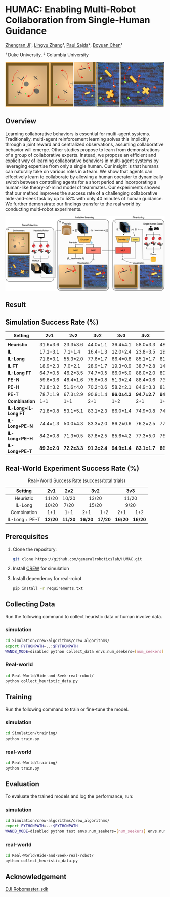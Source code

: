 # HUMAC: Enabling Multi-Robot Collaboration from Single-Human Guidance
[Zhengran Ji](https://jzr01.github.io/)¹, [Lingyu Zhang](https://lingyu98.github.io/)¹, [Paul Sajda](https://liinc.bme.columbia.edu/people/paul-sajda)², [Boyuan Chen](http://boyuanchen.com/)¹

¹ Duke University, ² Columbia University

![Multi-Agent/Robot Collaboration](images/Teaser.jpeg)


## Overview
Learning collaborative behaviors is essential for multi-agent systems. Traditionally, multi-agent reinforcement learning solves this implicitly through a joint reward and centralized observations, assuming collaborative behavior will emerge. Other studies propose to learn from demonstrations of a group of collaborative experts. Instead, we propose an efficient and explicit way of learning collaborative behaviors in multi-agent systems by leveraging expertise from only a single human. Our insight is that humans can naturally take on various roles in a team. We show that agents can effectively learn to collaborate by allowing a human operator to dynamically switch between controlling agents for a short period and incorporating a human-like theory-of-mind model of teammates. Our experiments showed that our method improves the success rate of a challenging collaborative hide-and-seek task by up to 58% with only 40 minutes of human guidance. We further demonstrate our findings transfer to the real world by conducting multi-robot experiments.

![Method](images/Mainfig.jpeg)

## Result
## Simulation Success Rate (%)

| Setting                     | 2v1          | 2v2          | 3v2          | 3v3          | 4v3          | 4v4          |
|-----------------------------|--------------|--------------|--------------|--------------|--------------|--------------|
|                             |              |              |              |              |              |              |
| **Heuristic**               | 31.6±3.6     | 23.3±3.6     | 44.0±1.1     | 36.4±4.1     | 58.0±3.3     | 48.7±1.4     |
| **IL**                      | 17.1±3.1     | 7.1±1.4      | 16.4±1.3     | 12.0±2.4     | 23.8±3.5     | 19.1±3.0     |
| **IL-Long**                 | 71.8±3.1     | 55.3±2.0     | 77.6±1.7     | 66.4±0.8     | 85.1±1.7     | 81.3±3.8     |
| **IL FT**                   | 18.9±2.3     | 7.0±2.1      | 28.9±1.7     | 19.3±0.9     | 38.7±2.8     | 14.4±1.7     |
| **IL-Long FT**              | 64.7±0.5     | 46.2±3.5     | 74.7±0.5     | 66.0±5.0     | 88.0±2.0     | 80.7±1.4     |
| **PE-N**                    | 59.6±3.6     | 46.4±1.6     | 75.6±0.8     | 51.3±2.4     | 88.4±0.6     | 73.6±2.1     |
| **PE-H**                    | 71.8±3.2     | 51.6±4.0     | 70.2±0.6     | 58.2±2.1     | 84.9±3.3     | 81.6±3.6     |
| **PE-T**                    | 78.7±1.9     | 67.3±2.9     | 90.9±1.4     | **86.0±4.3** | **94.7±2.7** | **94.2±1.4** |
| **Combination**             | 1+1          | 1+1          | 2+1 | 1+2    | 2+1 | 1+2    |
| **IL-Long+IL-Long FT**      | 71.8±0.8     | 53.1±5.1     | 83.1±2.3     | 86.0±1.4     | 74.9±0.8     | 74.7±2.0     |
| **IL-Long+PE-N**            | 74.4±1.3     | 50.0±4.3     | 83.3±2.0     | 86.2±0.6     | 76.2±2.5     | 77.3±2.4     |
| **IL-Long+PE-H**            | 84.2±0.8     | 71.3±0.5     | 87.8±2.5     | 85.6±4.2     | 77.3±5.0     | 76.0±1.9     |
| **IL-Long+PE-T**            | **89.3±2.0** | **72.2±3.3** | **91.3±2.4** | **94.9±1.4** | **83.1±1.7** | **86.2±0.6** |

## Real-World Experiment Success Rate (%)
<table style="width: 100%; text-align: center;">
    <caption>Real-World Success Rate (success/total trials)</caption>
    <thead>
        <tr>
            <th>Setting</th>
            <th>2v1</th>
            <th>2v2</th>
            <th colspan="2">3v2</th>
            <th colspan="2">3v3</th>
        </tr>
    </thead>
    <tbody>
        <tr>
            <td>Heuristic</td>
            <td>11/20</td>
            <td>10/20</td>
            <td colspan="2">13/20</td>
            <td colspan="2">11/20</td>
        </tr>
        <tr>
            <td>IL-Long</td>
            <td>10/20</td>
            <td>7/20</td>
            <td colspan="2">15/20</td>
            <td colspan="2">9/20</td>
        </tr>
        <tr>
            <td>Combination</td>
            <td>1+1</td>
            <td>1+1</td>
            <td>2+1</td>
            <td>1+2</td>
            <td>2+1</td>
            <td>1+2</td>
        </tr>
        <tr>
            <td>IL-Long + PE-T</td>
            <td><strong>12/20</strong></td>
            <td><strong>11/20</strong></td>
            <td><strong>16/20</strong></td>
            <td><strong>17/20</strong></td>
            <td><strong>16/20</strong></td>
            <td><strong>16/20</strong></td>
        </tr>
    </tbody>
</table>




## Prerequisites

1. Clone the repository:

    ```bash
    git clone https://github.com/generalroboticslab/HUMAC.git
    ```
2. Install [CREW](https://github.com/generalroboticslab/CREW) for simulation

3. Install dependency for real-robot

   ```bash
   pip install -r requirements.txt
   ```
    
## Collecting Data

Run the following command to collect heuristic data or human involve data.

### simulation
```bash
cd Simulation/crew-algorithms/crew_algorithms/
export PYTHONPATH=..:$PYTHONPATH
WANDB_MODE=disabled python collect_data envs.num_seekers=[num_seekers] envs.num_hiders=[num_hiders] envs.start_seed=[starting_seed] envs.num_games=[num_games]
```

### Real-world
```bash
cd Real-World/Hide-and-Seek-real-robot/
python collect_heuristic_data.py
```

## Training
Run the following command to train or fine-tune the model.

### simulation
```bash
cd Simulation/training/
python train.py
```

### real-world
```bash
cd Real-World/training/
python train.py 
```

## Evaluation

To evaluate the trained models and log the performance, run:

### simulation
```bash
cd Simulation/crew-algorithms/crew_algorithms/
export PYTHONPATH=..:$PYTHONPATH
WANDB_MODE=disabled python test envs.num_seekers=[num_seekers] envs.num_hiders=[num_hiders] envs.start_seed=[starting_seed] envs.num_games=[num_games]
```

### real-world

```bash
cd Real-World/Hide-and-Seek-real-robot/
python collect_heuristic_data.py
```

## Acknowledgement
[DJI Robomaster_sdk](https://github.com/dji-sdk/RoboMaster-SDK)

